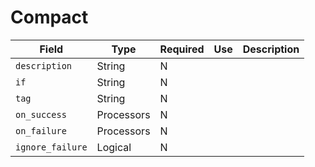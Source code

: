 # Compact

|Field|Type|Required|Use|Description|
|---|---|---|---|---|
|`description`|String|N|||
|`if`|String|N|||
|`tag`|String|N|||
|`on_success`|Processors|N|||
|`on_failure`|Processors|N|||
|`ignore_failure`|Logical|N|||
